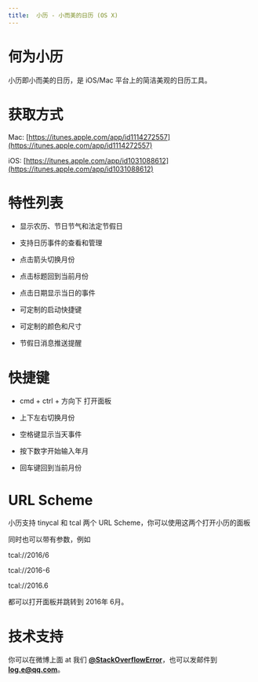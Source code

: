 ```yaml
---
title:  小历 - 小而美的日历 (OS X)
---
```


# 何为小历
小历即小而美的日历，是 iOS/Mac 平台上的简洁美观的日历工具。

# 获取方式
Mac: [https://itunes.apple.com/app/id1114272557](https://itunes.apple.com/app/id1114272557)

iOS: [https://itunes.apple.com/app/id1031088612](https://itunes.apple.com/app/id1031088612)

# 特性列表
- 显示农历、节日节气和法定节假日

- 支持日历事件的查看和管理

- 点击箭头切换月份

- 点击标题回到当前月份

- 点击日期显示当日的事件

- 可定制的启动快捷键

- 可定制的颜色和尺寸

- 节假日消息推送提醒

# 快捷键
- cmd + ctrl + 方向下 打开面板

- 上下左右切换月份

- 空格键显示当天事件

- 按下数字开始输入年月

- 回车键回到当前月份

# URL Scheme
小历支持 tinycal 和 tcal 两个 URL Scheme，你可以使用这两个打开小历的面板

同时也可以带有参数，例如

tcal://2016/6

tcal://2016-6

tcal://2016.6

都可以打开面板并跳转到 2016年 6月。

# 技术支持 
你可以在微博上面 at 我们 **[@StackOverflowError](http://weibo.com/0x00eeee)**，也可以发邮件到 **[log.e@qq.com](mailto:log.e@qq.com)**。
